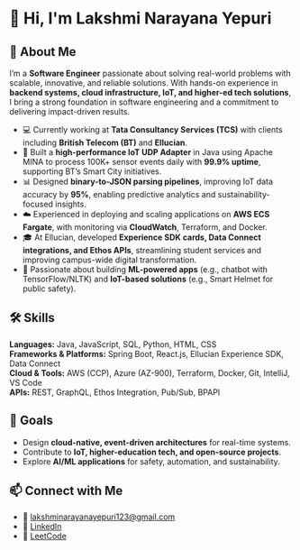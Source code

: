 # 👋 Hi, I'm Lakshmi Narayana Yepuri  

## 🚀 About Me  
I’m a **Software Engineer** passionate about solving real-world problems with scalable, innovative, and reliable solutions. With hands-on experience in **backend systems, cloud infrastructure, IoT, and higher-ed tech solutions**, I bring a strong foundation in software engineering and a commitment to delivering impact-driven results.  

- 💻 Currently working at **Tata Consultancy Services (TCS)** with clients including **British Telecom (BT)** and **Ellucian**.  
- 📡 Built a **high-performance IoT UDP Adapter** in Java using Apache MINA to process 100K+ sensor events daily with **99.9% uptime**, supporting BT’s Smart City initiatives.  
- 📊 Designed **binary-to-JSON parsing pipelines**, improving IoT data accuracy by **95%**, enabling predictive analytics and sustainability-focused insights.  
- ☁️ Experienced in deploying and scaling applications on **AWS ECS Fargate**, with monitoring via **CloudWatch**, Terraform, and Docker.  
- 🎓 At Ellucian, developed **Experience SDK cards, Data Connect integrations, and Ethos APIs**, streamlining student services and improving campus-wide digital transformation.  
- 🤖 Passionate about building **ML-powered apps** (e.g., chatbot with TensorFlow/NLTK) and **IoT-based solutions** (e.g., Smart Helmet for public safety).  

## 🛠 Skills  
**Languages:** Java, JavaScript, SQL, Python, HTML, CSS  
**Frameworks & Platforms:** Spring Boot, React.js, Ellucian Experience SDK, Data Connect  
**Cloud & Tools:** AWS (CCP), Azure (AZ-900), Terraform, Docker, Git, IntelliJ, VS Code  
**APIs:** REST, GraphQL, Ethos Integration, Pub/Sub, BPAPI  

## 🎯 Goals  
- Design **cloud-native, event-driven architectures** for real-time systems.  
- Contribute to **IoT, higher-education tech, and open-source projects**.  
- Explore **AI/ML applications** for safety, automation, and sustainability.  

## 📫 Connect with Me  
- 📧 [lakshminarayanayepuri123@gmail.com](mailto:lakshminarayanayepuri123@gmail.com)  
- 💼 [LinkedIn](https://linkedin.com/in/lakshmi-narayana-yepuri-0196481b5/)  
- 🧩 [LeetCode](https://leetcode.com/LNarayana)  
